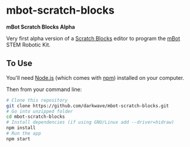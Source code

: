 # mbot-scratch-blocks

**mBot Scratch Blocks Alpha**

Very first alpha version of a [Scratch Blocks](https://github.com/LLK/scratch-blocks) editor to program the [mBot](http://learn.makeblock.com/mbot/) STEM Robotic Kit.

## To Use

You'll need [Node.js](https://nodejs.org/en/download/) (which comes with [npm](http://npmjs.com)) installed on your computer.

Then from your command line:

```bash
# Clone this repository
git clone https://github.com/darkwave/mbot-scratch-blocks.git
# Go into unzipped folder
cd mbot-scratch-blocks
# Install dependencies (if using GNU/Linux add --driver=hidraw)
npm install
# Run the app
npm start
```

